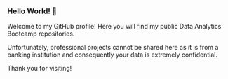 ### Hello World! 👋  



Welcome to my GitHub profile! Here you will find my public Data Analytics Bootcamp repositories.  

Unfortunately, professional projects cannot be shared here as it is from a banking institution and consequently your data is extremely confidential.  


Thank you for visiting! 

